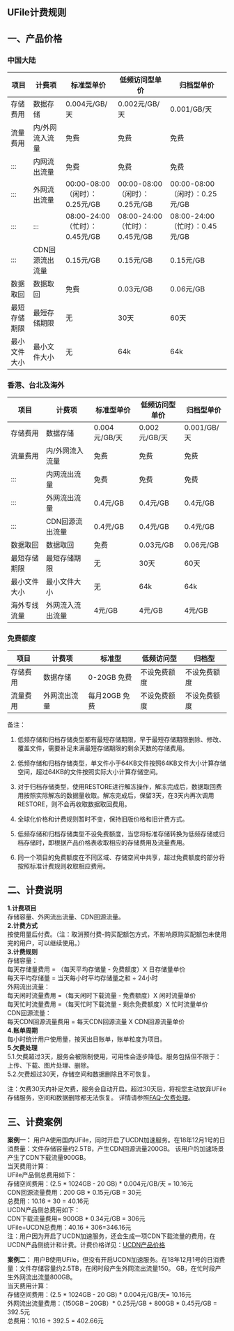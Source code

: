 

## UFile计费规则

## 一、产品价格

### 中国大陆

| 项目     | 计费项    | 标准型单价    | 低频访问型单价    | 归档型单价    |
| ------  | --------- | ----------- | -----------    | ---------- |
| 存储费用   | 数据存储      | 0.004元/GB/天              | 0.002元/GB/天              | 0.001/GB/天               |
| 流量费用   | 内/外网流入流量  | 免费                       | 免费                       | 免费                       |
| :::    | 内网流出流量    | 免费                       | 免费                       | 免费                       |
| :::    | 外网流出流量    | 00:00-08:00（闲时）：0.25元/GB | 00:00-08:00（闲时）：0.25元/GB | 00:00-08:00（闲时）：0.25元/GB |
| :::    | :::       | 08:00-24:00（忙时）：0.45元/GB | 08:00-24:00（忙时）：0.45元/GB | 08:00-24:00（忙时）：0.45元/GB |
| :::    | CDN回源流出流量 | 0.15元/GB                 | 0.15元/GB                 | 0.15元/GB                 |
| 数据取回   | 数据取回      | 免费                       | 0.03元/GB                 | 0.06元/GB                 |
| 最短存储期限 | 最短存储期限    | 无                        | 30天                      | 60天                      |
| 最小文件大小 | 最小文件大小    | 无                        | 64k                      | 64k                      |

### 香港、台北及海外

| 项目    | 计费项    | 标准型单价    | 低频访问型单价  | 归档型单价  |
| ------ | --------- | ----------- | -----------  | ---------- |
| 存储费用   | 数据存储      | 0.004元/GB/天 | 0.002元/GB/天 | 0.001/GB/天 |
| 流量费用   | 内/外网流入流量  | 免费          | 免费          | 免费         |
| :::    | 内网流出流量    | 免费          | 免费          | 免费         |
| :::    | 外网流出流量    | 0.4元/GB     | 0.4元/GB     | 0.4元/GB    |
| :::    | CDN回源流出流量 | 0.4元/GB     | 0.4元/GB     | 0.4元/GB    |
| 数据取回   | 数据取回      | 免费          | 0.03元/GB    | 0.06元/GB   |
| 最短存储期限 | 最短存储期限    | 无           | 30天         | 60天        |
| 最小文件大小 | 最小文件大小    | 无           | 64k         | 64k        |
| 海外专线流量 |  外网流入流出流量    |  4元/GB            | 4元/GB       | 4元/GB      |

### 免费额度

| 项目    | 计费项    | 标准型 | 低频访问型 | 归档型 |
| ------ | --------- | ----------- | -----------  | ---------- |
| 存储费用   | 数据存储 | 0-20GB 免费 | 不设免费额度 | 不设免费额度 |
| 流量费用   | 外网流出流量 | 每月20GB 免费 | 不设免费额度 | 不设免费额度 |


备注：

1. 低频存储和归档存储类型都有最短存储期限，早于最短存储期限删除、修改、覆盖文件，需要补足未满最短存储期限的剩余天数的存储费用。 

2. 低频存储和归档存储类型，单文件小于64KB文件按照64KB文件大小计算存储空间，超过64KB的文件按照实际大小计算存储空间。

3. 对于归档存储类型，使用RESTORE进行解冻操作，解冻完成后，数据取回费用按照实际解冻的数据量收取。解冻完成后，保留3天，在3天内再次调用RESTORE，则不会再收取数据取回费用。

4. 全球化价格和计费规则暂时不变，保持旧版价格和旧计费方式。

5. 低频存储和归档存储类型不设免费额度，当您将标准存储转换为低频存储或归档存储时，即根据产品价格表收取相应的存储费用及流量费用。

6. 同一个项目的免费额度在不同区域、存储空间中共享，超过免费额度的部分将按照标准计费规则收取相应费用。

## 二、计费说明

**1.计费项目**  
存储容量、外网流出流量、CDN回源流量。  
**2.计费方式**  
按使用量后付费。（注：取消预付费-购买配额包方式，不影响原购买配额包未使用完的用户，可以继续使用。）  
**3.计费规则**  
存储容量：  
每天存储量费用 = （每天平均存储量 - 免费额度）X 日存储量单价  
每天平均存储量 = 当天每小时平均存储量之和 ÷ 24小时       
外网流出流量：  
每天闲时流量费用 =（每天闲时下载流量 - 免费额度）X 闲时流量单价  
每天忙时流量费用 =（每天忙时下载流量 - 剩余免费额度）X 忙时流量单价  
CDN回源流量：  
每天CDN回源流量费用 = 每天CDN回源流量 X CDN回源流量单价  
**4.账单周期**  
每小时统计用户使用量，按天出日账单，账单粒度为项目。  
**5.欠费处理**  
5.1.欠费超过3天，服务会被限制使用，可用性会逐步降低。服务包括但不限于：上传、下载、图片处理、删除。  
5.2.欠费超过30天，存储空间和数据删除且不可恢复。  

注：欠费30天内补足欠费，服务会自动开启。超过30天后，将视您主动放弃UFile存储服务，空间和数据删除都无法恢复。
详情请参照[FAQ-欠费处理](https://docs.ucloud.cn/storage_cdn/ufile/faq)。

## 三、计费案例

**案例一：**
用户A使用国内UFile，同时开启了UCDN加速服务。在18年12月1号的日消费量：文件存储容量约2.5TB，产生CDN回源流量200GB。 该用户的加速场景产生了CDN下载流量900GB。  
当天费用计算：  
UFile产品侧总费用如下：  
存储空间费用：(2.5 \* 1024GB - 20 GB) \* 0.004元/GB/天 = 10.16元  
CDN回源流量费用：200 GB \* 0.15元/GB = 30元  
总费用：10.16 + 30 = 40.16元  
UCDN产品侧总费用如下：  
CDN下载流量费用= 900GB \* 0.34元/GB = 306元  
UFile+UCDN总费用：40.16 + 306=346.16元  
注：用户因为开启了UCDN加速服务，还会生成一项CDN下载流量的费用，在UCDN产品侧统计和计费。计费价格详见：[UCDN产品价格](https://docs.ucloud.cn/cdn/ucdn/charge)

**案例二：**
用户B使用UFile，但没有开启UCDN加速服务。在18年12月1号的日消费量：文件存储容量约2.5TB，在闲时段产生外网流出流量150。
GB，在忙时段产生外网流出流量800GB。  
当天费用计算：  
存储空间费用：(2.5 \* 1024GB - 20 GB) \* 0.004元/GB/天= 10.16元  
外网流出流量费用：（150GB – 20GB）\* 0.25元/GB + 800GB \* 0.45元/GB = 392.5元  
总费用：10.16 + 392.5 = 402.66元
